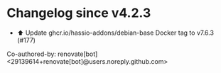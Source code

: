 # Changelog since v4.2.3
- ⬆️ Update ghcr.io/hassio-addons/debian-base Docker tag to v7.6.3 (#177)

Co-authored-by: renovate[bot] <29139614+renovate[bot]@users.noreply.github.com> 
